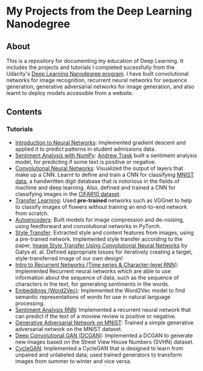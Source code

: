 # My Projects from the Deep Learning Nanodegree

## About
This is a repository for documenting my education of Deep Learning. It includes the projects and tutorials I completed sucessfully from the Udacity's [Deep Learning Nanodegree program](https://www.udacity.com/course/deep-learning-nanodegree--nd101). I have built convolutional networks for image recognition, recurrent neural networks for sequence generation, generative adversarial networks for image generation, and also learnt to deploy models accessible from a website.


## Contents

### Tutorials
* [Introduction to Neural Networks](https://github.com/kshntn/DLND/blob/master/Analyzing%20Student%20Data/StudentAdmissions.ipynb): Implemented gradient descent and applied it to predict patterns in student admissions data.
* [Sentiment Analysis with NumPy](https://github.com/kshntn/DLND/blob/master/Sentiment%20Analysis/Sentiment_Classification_Projects.ipynb): [Andrew Trask](http://iamtrask.github.io/) built a sentiment analysis model, for predicting if some text is positive or negative.
* [Convolutional Neural Networks](https://github.com/kshntn/DLND/tree/master/Convolutional%20Neural%20Networks): Visualized the output of layers that make up a CNN. Learnt to define and train a CNN for classifying [MNIST data](https://en.wikipedia.org/wiki/MNIST_database), a handwritten digit database that is notorious in the fields of machine and deep learning. Also, defined and trained a CNN for classifying images in the [CIFAR10 dataset](https://www.cs.toronto.edu/~kriz/cifar.html).
* [Transfer Learning](https://github.com/kshntn/DLND/blob/master/Transfer%20Learning/Transfer_Learning_Exercise.ipynb): Used **pre-trained** networks such as VGGnet to help to classify images of flowers without training an end-to-end network from scratch.
* [Autoencoders](https://github.com/kshntn/DLND/tree/master/Convolutional%20Autoencoder): Built models for image compression and de-noising, using feedforward and convolutional networks in PyTorch.
* [Style Transfer](https://github.com/kshntn/DLND/blob/master/Style%20Transfer/Style_Transfer_Exercise.ipynb): Extracted style and content features from images, using a pre-trained network. Implemented style transfer according to the paper, [Image Style Transfer Using Convolutional Neural Networks](https://www.cv-foundation.org/openaccess/content_cvpr_2016/papers/Gatys_Image_Style_Transfer_CVPR_2016_paper.pdf) by Gatys et. al. Defined appropriate losses for iteratively creating a target, style-transferred image of our own design!
* [Intro to Recurrent Networks (Time series & Character-level RNN)](https://github.com/kshntn/DLND/tree/master/RNN): Implemented Recurrent neural networks which are able to use information about the sequence of data, such as the sequence of characters in the text, for generating sentiments in the words.
* [Embeddings (Word2Vec)](https://github.com/kshntn/DLND/tree/master/Embedding%20and%20Word2Vec): Implemented the Word2Vec model to find semantic representations of words for use in natural language processing.
* [Sentiment Analysis RNN](https://github.com/kshntn/DLND/blob/master/RNN/Sentiment%20Prediction/Sentiment_RNN_Exercise.ipynb): Implemented a recurrent neural network that can predict if the text of a moview review is positive or negative.
* [Generative Adversarial Network on MNIST](https://github.com/kshntn/DLND/blob/master/GANs/MNIST%20GAN/MNIST_GAN_Exercise.ipynb): Trained a simple generative adversarial network on the MNIST dataset.
* [Deep Convolutional GAN (DCGAN)](https://github.com/kshntn/DLND/blob/master/GANs/DCGAN/DCGAN_Exercise.ipynb): Implemented a DCGAN to generate new images based on the Street View House Numbers (SVHN) dataset.
* [CycleGAN](https://github.com/kshntn/DLND/blob/master/GANs/CycleGAN/CycleGAN_Exercise.ipynb): Implemented a CycleGAN that is designed to learn from unpaired and unlabeled data; used trained generators to transform images from summer to winter and vice versa.
